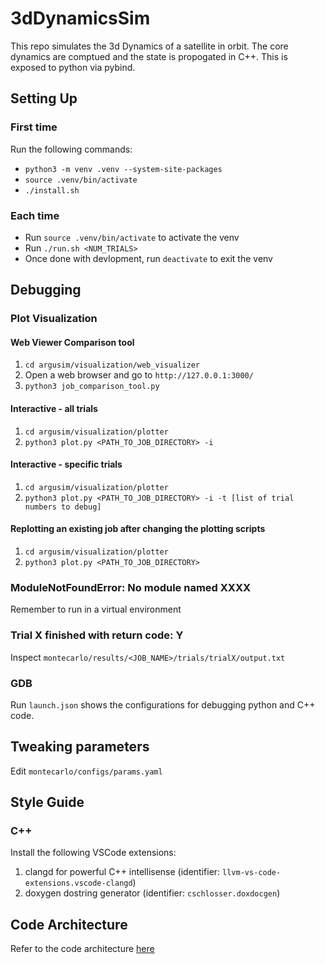 # 3dDynamicsSim

This repo simulates the 3d Dynamics of a satellite in orbit. The core dynamics are comptued and the state is propogated in C++. This is exposed to python via pybind. 

## Setting Up
### First time
Run the following commands:
- `python3 -m venv .venv --system-site-packages`
- `source .venv/bin/activate`
- `./install.sh`

### Each time
- Run `source .venv/bin/activate` to activate the venv
- Run `./run.sh <NUM_TRIALS>`
- Once done with devlopment, run `deactivate` to exit the venv

## Debugging

### Plot Visualization

#### Web Viewer Comparison tool 
1. `cd argusim/visualization/web_visualizer`
2. Open a web browser and go to `http://127.0.0.1:3000/`
3. `python3 job_comparison_tool.py`

#### Interactive - all trials
1. `cd argusim/visualization/plotter`
2. `python3 plot.py <PATH_TO_JOB_DIRECTORY> -i`

#### Interactive - specific trials
1. `cd argusim/visualization/plotter`
2. `python3 plot.py <PATH_TO_JOB_DIRECTORY> -i -t [list of trial numbers to debug]`

#### Replotting an existing job after changing the plotting scripts
1. `cd argusim/visualization/plotter`
2. `python3 plot.py <PATH_TO_JOB_DIRECTORY>`

### ModuleNotFoundError: No module named XXXX
Remember to run in a virtual environment

### Trial X finished with return code: Y
Inspect `montecarlo/results/<JOB_NAME>/trials/trialX/output.txt` 

### GDB
Run `launch.json` shows the configurations for debugging python and C++ code.


## Tweaking parameters
Edit `montecarlo/configs/params.yaml`

## Style Guide
### C++
Install the following VSCode extensions:
1. clangd for powerful C++ intellisense (identifier: `llvm-vs-code-extensions.vscode-clangd`)
2. doxygen dostring generator (identifier: `cschlosser.doxdocgen`)

## Code Architecture
Refer to the code architecture <a href="https://www.notion.so/Physics-Model-Simulation-Architecture-10648018d82a80d4a90ce8fb38b47777">here</a>
